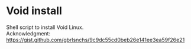 # Void install
Shell script to install Void Linux.</br>
Acknowledgment: https://gist.github.com/gbrlsnchs/9c9dc55cd0beb26e141ee3ea59f26e21
